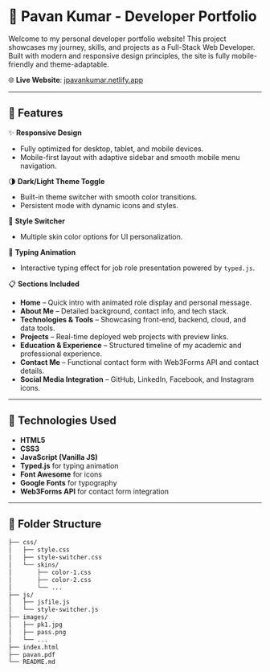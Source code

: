 # 💼 Pavan Kumar - Developer Portfolio

Welcome to my personal developer portfolio website! This project showcases my journey, skills, and projects as a Full-Stack Web Developer. Built with modern and responsive design principles, the site is fully mobile-friendly and theme-adaptable.

🌐 **Live Website**: [jpavankumar.netlify.app](https://jpavankumar.netlify.app/)

---

## 📌 Features

✨ **Responsive Design**  
- Fully optimized for desktop, tablet, and mobile devices.  
- Mobile-first layout with adaptive sidebar and smooth mobile menu navigation.

🌗 **Dark/Light Theme Toggle**  
- Built-in theme switcher with smooth color transitions.  
- Persistent mode with dynamic icons and styles.

🎨 **Style Switcher**  
- Multiple skin color options for UI personalization.

🧠 **Typing Animation**  
- Interactive typing effect for job role presentation powered by `typed.js`.

📋 **Sections Included**
- **Home** – Quick intro with animated role display and personal message.
- **About Me** – Detailed background, contact info, and tech stack.
- **Technologies & Tools** – Showcasing front-end, backend, cloud, and data tools.
- **Projects** – Real-time deployed web projects with preview links.
- **Education & Experience** – Structured timeline of my academic and professional experience.
- **Contact Me** – Functional contact form with Web3Forms API and contact details.
- **Social Media Integration** – GitHub, LinkedIn, Facebook, and Instagram icons.

---

## 🚀 Technologies Used

- **HTML5**
- **CSS3**
- **JavaScript (Vanilla JS)**
- **Typed.js** for typing animation
- **Font Awesome** for icons
- **Google Fonts** for typography
- **Web3Forms API** for contact form integration

---

## 📁 Folder Structure

```bash
├── css/
│   ├── style.css
│   ├── style-switcher.css
│   └── skins/
│       ├── color-1.css
│       ├── color-2.css
│       └── ... 
├── js/
│   ├── jsfile.js
│   └── style-switcher.js
├── images/
│   ├── pk1.jpg
│   ├── pass.png
│   └── ...
├── index.html
├── pavan.pdf
└── README.md
